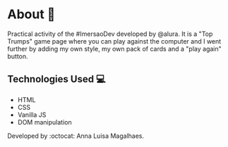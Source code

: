 # About :speech_balloon:
Practical activity of the #ImersaoDev developed by @alura. It is a "Top Trumps" game page where you can play against the computer and I went further by adding my own style, my own pack of cards and a "play again" button. 

## Technologies Used :computer:
<ul>
    <li>HTML</li>
    <li>CSS</li>
    <li>Vanilla JS</li>
    <li>DOM manipulation</li>
    </ul>
    
Developed by :octocat: Anna Luisa Magalhaes. 